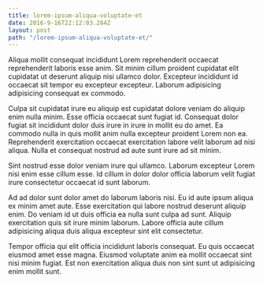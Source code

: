 ```yaml
---
title: lorem-ipsum-aliqua-voluptate-et
date: 2016-9-16T22:12:03.284Z
layout: post
path: "/lorem-ipsum-aliqua-voluptate-et/"
---
```


Aliqua mollit consequat incididunt Lorem reprehenderit occaecat reprehenderit laboris esse anim. Sit minim cillum proident cupidatat elit cupidatat ut deserunt aliquip nisi ullamco dolor. Excepteur incididunt id occaecat sit tempor eu excepteur excepteur. Laborum adipisicing adipisicing consequat ex commodo.

Culpa sit cupidatat irure eu aliquip est cupidatat dolore veniam do aliquip enim nulla minim. Esse officia occaecat sunt fugiat id. Consequat dolor fugiat sit incididunt dolor duis irure in irure in mollit eu do amet. Ea commodo nulla in quis mollit anim nulla excepteur proident Lorem non ea. Reprehenderit exercitation occaecat exercitation labore velit laborum ad nisi aliqua. Nulla et consequat nostrud ad aute sunt irure ad sit minim.

Sint nostrud esse dolor veniam irure qui ullamco. Laborum excepteur Lorem nisi enim esse cillum esse. Id cillum in dolor dolor officia laborum velit fugiat irure consectetur occaecat id sunt laborum.

Ad ad dolor sunt dolor amet do laborum laboris nisi. Eu id aute ipsum aliqua ex minim amet aute. Esse exercitation qui labore nostrud deserunt aliquip enim. Do veniam id ut duis officia ea nulla sunt culpa ad sunt. Aliquip exercitation quis sit irure minim laborum. Labore officia aute cillum adipisicing aliqua duis aliqua excepteur sint elit consectetur.

Tempor officia qui elit officia incididunt laboris consequat. Eu quis occaecat eiusmod amet esse magna. Eiusmod voluptate anim ea mollit occaecat sint nisi minim fugiat. Est non exercitation aliqua duis non sint sunt ut adipisicing enim mollit sunt.